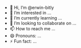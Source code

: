 - 👋 Hi, I’m @erwin-bitly
- 👀 I’m interested in ...
- 🌱 I’m currently learning ...
- 💞️ I’m looking to collaborate on ...
- 📫 How to reach me ...
- 😄 Pronouns: ...
- ⚡ Fun fact: ...

<!---
erwin-bitly/erwin-bitly is a ✨ special ✨ repository because its `README.md` (this file) appears on your GitHub profile.
You can click the Preview link to take a look at your changes.
--->
